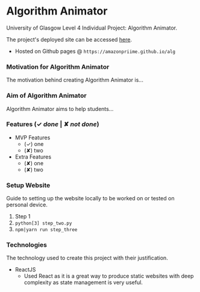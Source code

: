# Algorithm Animator
University of Glasgow Level 4 Individual Project: Algorithm Animator.

The project's deployed site can be accessed [here](https://amazonpriime.github.io/alg).
* Hosted on Github pages @ `https://amazonpriime.github.io/alg`

### Motivation for Algorithm Animator
The motivation behind creating Algorithm Animator is...

### Aim of Algorithm Animator
Algorithm Animator aims to help students...

### Features (✓ *done* | ✘ *not done*)
* MVP Features
    * (✓) one
    * (✘) two
* Extra Features
    * (✘) one
    * (✘) two

### Setup Website
Guide to setting up the website locally to be worked on or tested on personal device.
1. Step 1
2. `python[3] step_two.py`
3. `npm|yarn run step_three`

### Technologies
The technology used to create this project with their justification.
* ReactJS
    * Used React as it is a great way to produce static websites with deep complexity as state management is very useful. 
